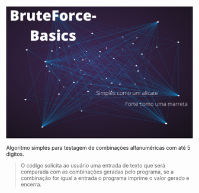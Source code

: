 ![](BruteForce-Basics.png)

  Algoritmo simples para testagem de combinações alfanuméricas com até 5 digitos.
  
  >O código solicita ao usuário uma entrada de texto que será comparada com as combinações geradas pelo programa, se a combinação for igual a entrada o programa imprime o valor gerado e encerra.
